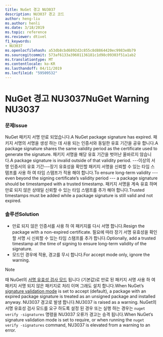 ```yaml
---
title: NuGet 경고 NU3037
description: NU3037 경고 코드
author: heng-liu
ms.author: henli
ms.date: 3/18/2019
ms.topic: reference
ms.reviewer: dtivel
f1_keywords:
- NU3037
ms.openlocfilehash: a53db8cbd6892d2c855c8d8864420ec9983e8b79
ms.sourcegitcommit: 573af6133a39601136181c1d98c09303f51a1ab2
ms.translationtype: MT
ms.contentlocale: ko-KR
ms.lasthandoff: 04/11/2019
ms.locfileid: "59509532"
---
```

# <a name="nuget-warning-nu3037"></a><span data-ttu-id="61c89-103">NuGet 경고 NU3037</span><span class="sxs-lookup"><span data-stu-id="61c89-103">NuGet Warning NU3037</span></span>

### <a name="issue"></a><span data-ttu-id="61c89-104">문제</span><span class="sxs-lookup"><span data-stu-id="61c89-104">Issue</span></span>

<span data-ttu-id="61c89-105">NuGet 패키지 서명 만료 되었습니다.</span><span class="sxs-lookup"><span data-stu-id="61c89-105">A NuGet package signature has expired.</span></span>
<span data-ttu-id="61c89-106">패키지 서명의 서명을 생성 하는 데 사용 되는 인증서와 동일한 유효 기간을 공유 합니다.</span><span class="sxs-lookup"><span data-stu-id="61c89-106">A package signature shares the same validity period as the certificate used to generate the signature.</span></span> <span data-ttu-id="61c89-107">패키지 서명을 해당 유효 기간을 벗어난 올바르지 않습니다.</span><span class="sxs-lookup"><span data-stu-id="61c89-107">A package signature is invalid outside of that validity period.</span></span>
<span data-ttu-id="61c89-108">---이상의 서명 인증서의 유효 기간---장기 유효성을 확인할 패키지 서명을 신뢰할 수 있는 타임 스탬프를 사용 하 여 타임 스탬프가 적용 해야 합니다.</span><span class="sxs-lookup"><span data-stu-id="61c89-108">To ensure long-term validity --- even beyond the signing certificate’s validity period --- a package signature should be timestamped with a trusted timestamp.</span></span> <span data-ttu-id="61c89-109">패키지 서명을 계속 유효 하며 만료 되지 않은 상태일 신뢰할 수 있는 타임 스탬프를 추가 해야 합니다.</span><span class="sxs-lookup"><span data-stu-id="61c89-109">Trusted timestamps must be added while a package signature is still valid and not expired.</span></span>


### <a name="solution"></a><span data-ttu-id="61c89-110">솔루션</span><span class="sxs-lookup"><span data-stu-id="61c89-110">Solution</span></span>

* <span data-ttu-id="61c89-111">만료 되지 않은 인증서를 사용 하 여 패키지를 다시 서명 합니다.</span><span class="sxs-lookup"><span data-stu-id="61c89-111">Resign the package with a non-expired certificate.</span></span> <span data-ttu-id="61c89-112">필요에 따라 장기 서명 유효성을 확인할 서명 시 신뢰할 수 있는 타임 스탬프를 추가 합니다.</span><span class="sxs-lookup"><span data-stu-id="61c89-112">Optionally, add a trusted timestamp at the time of signing to ensure long-term validity of the signature.</span></span>
* <span data-ttu-id="61c89-113">모드인 경우에 적용, 경고를 무시 합니다.</span><span class="sxs-lookup"><span data-stu-id="61c89-113">For accept mode only, ignore the warning.</span></span>

> [!Note]
> <span data-ttu-id="61c89-114">때 NuGet의 [서명 유효성 검사 모드](https://docs.microsoft.com/en-us/nuget/consume-packages/installing-signed-packages#configure-package-signature-requirements) 됩니다 (기본값)로 만료 된 패키지 서명 사용 하 여 패키지 서명 되지 않은 패키지로 처리 이며 그래도 설치 합니다.</span><span class="sxs-lookup"><span data-stu-id="61c89-114">When NuGet’s [signature validation mode](https://docs.microsoft.com/en-us/nuget/consume-packages/installing-signed-packages#configure-package-signature-requirements) is set to accept (default), a package with an expired package signature is treated as an unsigned package and installed anyway.</span></span> <span data-ttu-id="61c89-115">NU3037 경고로 발생 합니다.</span><span class="sxs-lookup"><span data-stu-id="61c89-115">NU3037 is raised as a warning.</span></span> <span data-ttu-id="61c89-116">NuGet의 서명 유효성 검사 모드를 요구 하도록 설정 된 경우 또는 실행 하는 경우는 `nuget verify -signatures` 명령을 NU3037 오류가 경고는 승격 됩니다.</span><span class="sxs-lookup"><span data-stu-id="61c89-116">When NuGet’s signature validation mode is set to require, or when running the `nuget verify -signatures` command, NU3037 is elevated from a warning to an error.</span></span> 